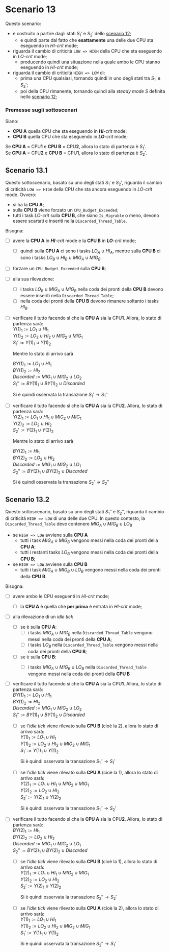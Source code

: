 # Scenario 13

Questo scenario:
- è costruito a partire dagli stati $`S_1'`$ e $`S_2'`$ dello [scenario 12](../scenario_12/scenario_12.md);
  - e quindi parte dal fatto che **esattamente** una delle due CPU sta eseguendo in *HI-crit* mode;
- riguarda il cambio di criticità `LOW => HIGH` della CPU che sta eseguendo in *LO-crit* mode;
  - producendo quindi una situazione nella quale ambo le CPU stanno eseguendo in *HI-crit* mode;
- riguarda il cambio di criticità `HIGH => LOW` di:
  - prima una CPU qualsiasi, tornando quindi in uno degli stati tra $`S_1'`$ e $`S_2'`$;
  - poi della CPU rimanente, tornando quindi alla *steady mode* $`S`$ definita nello [scenario 12](../scenario_12/scenario_12.md);

### Premesse sugli sottoscenari
Siano:
- **CPU A** quella CPU che sta eseguendo in ***HI**-crit* mode;
- **CPU B** quella CPU che sta eseguendo in ***LO**-crit* mode;

Se **CPU A** = CPU**1** e **CPU B** = CPU**2**, allora lo stato di partenza è $`S_1'`$.\
Se **CPU A** = CPU**2** e **CPU B** = CPU**1**, allora lo stato di partenza è $`S_2'`$.

## Scenario 13.1

Questo sottoscenario, basato su uno degli stati $`S_1'`$ e $`S_2'`$, riguarda il cambio di criticità `LOW => HIGH` della CPU che sta ancora eseguendo in *LO-crit* mode. Ovvero:
- si ha la **CPU A**;
- sulla **CPU B** viene forzato un `CPU_Budget_Exceeded`;
- tutti i task *LO-crit* sulla **CPU B**, che siano `Is_Migrable` o meno, devono essere scartati e inseriti nella `Discarded_Thread_Table`.
  
Bisogna:
- [ ] avere la **CPU A** in ***HI**-crit* mode e la **CPU B** in ***LO**-crit* mode;
  - [ ] quindi sulla **CPU A** ci sono i tasks $`LO_A \cup HI_A`$, mentre sulla **CPU B** ci sono i tasks $`LO_B \cup HI_B \cup MIG_A \cup MIG_B`$
- [ ] forzare un `CPU_Budget_Exceeded` sulla **CPU B**;
- [ ] alla sua rilevazione:
  - [ ] i tasks $`LO_B \cup MIG_A \cup MIG_B`$ nella coda dei pronti della **CPU B** devono essere inseriti nella `Discarded_Thread_Table`;
  - [ ] nella coda dei pronti della **CPU B** devono rimanere soltanto i tasks $`HI_B`$ 
- [ ] verificare il tutto facendo sì che la **CPU A** sia la CPU**1**. Allora, lo stato di partenza sarà:\
    $`Y(1)_1 := LO_1 \cup HI_1`$\
    $`Y(1)_2 := LO_2 \cup HI_2 \cup MIG_2 \cup MIG_1`$\
    $`S_1' := Y(1)_1 \cup Y(1)_2`$

    Mentre lo stato di arrivo sarà

    $`BY(1)_1 := LO_1 \cup HI_1`$\
    $`BY(1)_2 := HI_2`$\
    $`Discarded := MIG_1 \cup MIG_2 \cup LO_2`$\
    $`S_1'' := BY(1)_1 \cup BY(1)_2 \cup Discarded`$

    Si è quindi osservata la transazione $`S_1' \rightarrow S_1''`$

- [ ] verificare il tutto facendo sì che la **CPU A** sia la CPU**2**. Allora, lo stato di partenza sarà:\
    $`Y(2)_1 := LO_1 \cup HI_1 \cup MIG_2 \cup MIG_1`$\
    $`Y(2)_2 := LO_2 \cup HI_2`$\
    $`S_2' := Y(2)_1 \cup Y(2)_2`$

    Mentre lo stato di arrivo sarà

    $`BY(2)_1 := HI_1`$\
    $`BY(2)_2 := LO_2 \cup HI_2`$\
    $`Discarded := MIG_1 \cup MIG_2 \cup LO_1`$\
    $`S_2'' := BY(2)_1 \cup BY(2)_2 \cup Discarded`$

    Si è quindi osservata la transazione $`S_2' \rightarrow S_2''`$
## Scenario 13.2

Questo sottoscenario, basato su uno degli stati $`S_1''`$ e $`S_2''`$, riguarda il cambio di criticità `HIGH => LOW` di una delle due CPU. In questo contesto, la `Discarded_Thread_Table` deve contenere $`MIG_A \cup MIG_B \cup LO_B`$
- se `HIGH => LOW` avviene sulla **CPU A**
  - tutti i task $`MIG_A \cup MIG_B`$ vengono messi nella coda dei pronti della **CPU A**;
  - tutti i restanti tasks $`LO_B`$ vengono messi nella coda dei pronti della **CPU B**;
- se `HIGH => LOW` avviene sulla **CPU B**
  -  tutti i task $`MIG_A \cup MIG_B \cup LO_B`$ vengono messi nella coda dei pronti della **CPU B**.

Bisogna:

- [ ] avere ambo le CPU eseguenti in *HI-crit* mode;
  - [ ] la **CPU A** è quella che **per prima** è entrata in *HI-crit* mode;
- [ ] alla rilevazione di un *idle tick* 
  - [ ] se è sulla **CPU A**:
    - [ ] i tasks $`MIG_A \cup MIG_B`$ nella `Discarded_Thread_Table` vengono messi nella coda dei pronti della **CPU A**;
    - [ ] i tasks $`LO_B`$ nella `Discarded_Thread_Table` vengono messi nella coda dei pronti della **CPU B**;
  - [ ] se è sulla **CPU B**:
    - [ ] i tasks $`MIG_A \cup MIG_B \cup LO_B`$ nella `Discarded_Thread_Table` vengono messi nella coda dei pronti della **CPU B**


- [ ] verificare il tutto facendo sì che la **CPU A** sia la CPU**1**. Allora, lo stato di partenza sarà:\
    $`BY(1)_1 := LO_1 \cup HI_1`$\
    $`BY(1)_2 := HI_2`$\
    $`Discarded := MIG_1 \cup MIG_2 \cup LO_2`$\
    $`S_1'' := BY(1)_1 \cup BY(1)_2 \cup Discarded`$

    - [ ] se l'*idle tick* viene rilevato sulla **CPU B** (cioè la 2), allora lo stato di arrivo sarà:\
    $`Y(1)_1 := LO_1 \cup HI_1`$\
    $`Y(1)_2 := LO_2 \cup HI_2 \cup MIG_2 \cup MIG_1`$\
    $`S_1' := Y(1)_1 \cup Y(1)_2`$

        Si è quindi osservata la transazione $`S_1'' \rightarrow S_1'`$

    - [ ] se l'*idle tick* viene rilevato sulla **CPU A** (cioè la 1), allora lo stato di arrivo sarà:\
    $`Y(2)_1 := LO_1 \cup HI_1 \cup MIG_2 \cup MIG_1`$\
    $`Y(2)_2 := LO_2 \cup HI_2`$\
    $`S_2' := Y(2)_1 \cup Y(2)_2`$

        Si è quindi osservata la transazione $`S_1'' \rightarrow S_2'`$

- [ ] verificare il tutto facendo sì che la **CPU A** sia la CPU**2**. Allora, lo stato di partenza sarà:\
    $`BY(2)_1 := HI_1`$\
    $`BY(2)_2 := LO_2 \cup HI_2`$\
    $`Discarded := MIG_1 \cup MIG_2 \cup LO_1`$\
    $`S_2'' := BY(2)_1 \cup BY(2)_2 \cup Discarded`$

    - [ ] se l'*idle tick* viene rilevato sulla **CPU B** (cioè la 1), allora lo stato di arrivo sarà:\
    $`Y(2)_1 := LO_1 \cup HI_1 \cup MIG_2 \cup MIG_1`$\
    $`Y(2)_2 := LO_2 \cup HI_2`$\
    $`S_2' := Y(2)_1 \cup Y(2)_2`$

        Si è quindi osservata la transazione $`S_2'' \rightarrow S_2'`$

    - [ ] se l'*idle tick* viene rilevato sulla **CPU A** (cioè la 2), allora lo stato di arrivo sarà:\
    $`Y(1)_1 := LO_1 \cup HI_1`$\
    $`Y(1)_2 := LO_2 \cup HI_2 \cup MIG_2 \cup MIG_1`$\
    $`S_1' := Y(1)_1 \cup Y(1)_2`$

        Si è quindi osservata la transazione $`S_2'' \rightarrow S_1'`$